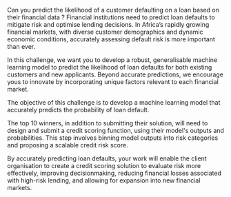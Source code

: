 Can you predict the likelihood of a customer defaulting on a loan based on their financial data ?
Financial institutions need to predict loan defaults to mitigate risk and optimise lending decisions. In Africa’s rapidly growing financial markets, with diverse customer demographics and dynamic economic conditions, accurately assessing default risk is more important than ever.

In this challenge, we want you to develop a robust, generalisable machine learning model to predict the likelihood of loan defaults for both existing customers and new applicants. Beyond accurate predictions, we encourage yous to innovate by incorporating unique factors relevant to each financial market.

The objective of this challenge is to develop a machine learning model that accurately predicts the probability of loan default.

The top 10 winners, in addition to submitting their solution, will need to design and submit a credit scoring function, using their model's outputs and probabilities. This step involves binning model outputs into risk categories and proposing a scalable credit risk score.

By accurately predicting loan defaults, your work will enable the client organisation to create a credit scoring solution to evaluate risk more effectively, improving decisionmaking, reducing financial losses associated with high-risk lending, and allowing for expansion into new financial markets.
